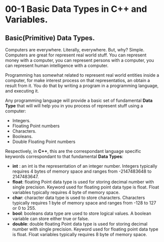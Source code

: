 # 00-1 Basic Data Types in C++ and Variables.

## Basic(Primitive) Data Types.
Computers are everywhere. Literally, everywhere. But, why?
Simple. Computers are great for represent real world stuff.
You can represent money with a computer, you can represent persons with a computer,
you can represent human intelligence with a computer.

Programming has somewhat related to represent real world entities inside a computer, for make interest process on that representatios, an obtain a result from it. You do that by writing a program in a programming language, and executing it.

Any programming language will provide a basic set of fundamental **Data Type** that will will help you in you process of represent stuff using a computer:

* Integers.
* Floating Point numbers
* Characters.
* Booleans.
* Double Floating Point numbers

Respectively, in **C++**, this are the correspondant language specific keywords correspondant to that fundamental **Data Types**:

* **int** : an int is the representation of an integer number. Integers typically requires 4 bytes of memory space and ranges from -2147483648 to 2147483647.
* **float**: floating Point data type is used for storing decimal number with single precision. Keyword used for floating point data type is float. Float variables typically requires 4 byte of memory space.  
* **char**: character data type is used to store characters. Characters typically requires 1 byte of memory space and ranges from -128 to 127 or 0 to 255.
* **bool**: booleans data type are used to store logical values. A boolean variable can store either true or false.
* **double**: double floating Point data type is used for storing decimal number with single precision. Keyword used for floating point data type is float. Float variables typically requires 8 byte of memory space.
